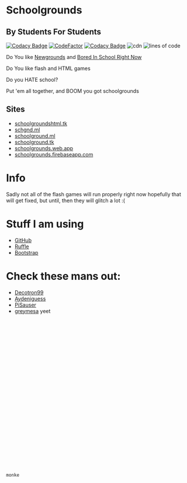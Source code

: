 # Schoolgrounds
## By Students For Students

[![Codacy Badge](https://api.codacy.com/project/badge/Grade/7584028a836b4ecfbf3926152a092a75)](https://app.codacy.com/gh/Bored-Entertainment/Schoolgrounds?utm_source=github.com&utm_medium=referral&utm_content=Bored-Entertainment/Schoolgrounds&utm_campaign=Badge_Grade_Settings)
[![CodeFactor](https://www.codefactor.io/repository/github/bored-entertainment/schoolgrounds/badge)](https://www.codefactor.io/repository/github/bored-entertainment/schoolgrounds)
[![Codacy Badge](https://app.codacy.com/project/badge/Grade/30b7879983d14e6dacce994ad4c151c0)](https://www.codacy.com/gh/Bored-Entertainment/Schoolgrounds/dashboard?utm_source=github.com&amp;utm_medium=referral&amp;utm_content=Bored-Entertainment/Schoolgrounds&amp;utm_campaign=Badge_Grade)
![cdn](https://badges.schgnd.ml/school/month.svg) 
![lines of code](https://badges.schgnd.ml/school/loc.svg)

Do You like [Newgrounds](https://newgrounds.com/) and [Bored In School Right Now](https://boredht.ml/)

Do You like flash and HTML games

Do you HATE school?

Put 'em all together, and BOOM you got schoolgrounds

## Sites
- [schoolgroundshtml.tk](https://schoolgroundshtml.tk/)
- [schgnd.ml](https://schgnd.ml)
- [schoolground.ml](https://schoolground.ml/)
- [schoolground.tk](https://schoolground.tk/)
- [schoolgrounds.web.app](https://schoolgrounds.web.app/)
- [schoolgrounds.firebaseapp.com](https://schoolgrounds.firebaseapp.com/)

# Info
Sadly not all of the flash games will run properly right now hopefully that will get fixed, but until, then they will glitch a lot :(

# Stuff I am using
- [GitHub](https://github.com) 
- [Ruffle](https://ruffle.rs)
- [Bootstrap](https://getbootstrap.com)

# Check these mans out:
- [Decotron99](https://github.com/Decotron99)
- [Aydeniguess](https://github.com/Aydeniguess)
- [PiSauser](https://github.com/PiSauser)
- [greymesa](https://github.com/greymesa)
yeet

```txt






























monke
```
